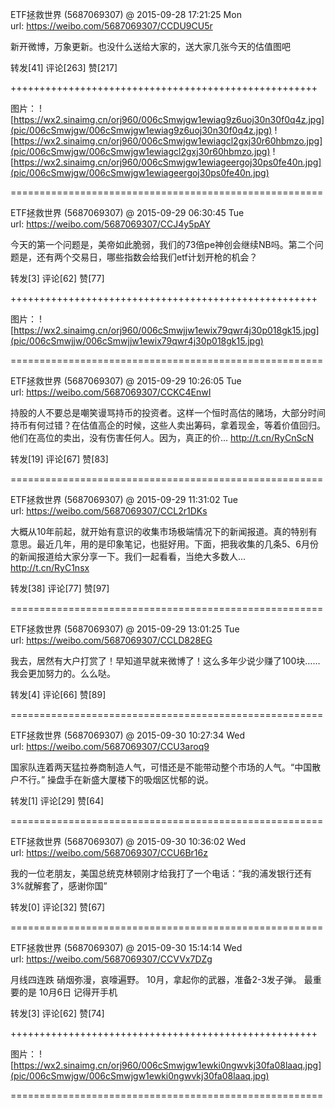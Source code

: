 
ETF拯救世界 (5687069307) @
2015-09-28 17:21:25 Mon  
url: https://weibo.com/5687069307/CCDU9CU5r

新开微博，万象更新。也没什么送给大家的，送大家几张今天的估值图吧 ​​​

转发[41]  评论[263]  赞[217] 

+++++++++++++++++++++++++++++++++++++++++++++++++++++

图片：
![https://wx2.sinaimg.cn/orj960/006cSmwjgw1ewiag9z6uoj30n30f0q4z.jpg](pic/006cSmwjgw/006cSmwjgw1ewiag9z6uoj30n30f0q4z.jpg)
![https://wx2.sinaimg.cn/orj960/006cSmwjgw1ewiagcl2gxj30r60hbmzo.jpg](pic/006cSmwjgw/006cSmwjgw1ewiagcl2gxj30r60hbmzo.jpg)
![https://wx2.sinaimg.cn/orj960/006cSmwjgw1ewiageergoj30ps0fe40n.jpg](pic/006cSmwjgw/006cSmwjgw1ewiageergoj30ps0fe40n.jpg)

======================================================






ETF拯救世界 (5687069307) @
2015-09-29 06:30:45 Tue  
url: https://weibo.com/5687069307/CCJ4y5pAY

今天的第一个问题是，美帝如此脆弱，我们的73倍pe神创会继续NB吗。第二个问题是，还有两个交易日，哪些指数会给我们etf计划开枪的机会？ ​​​

转发[3]  评论[62]  赞[77] 

+++++++++++++++++++++++++++++++++++++++++++++++++++++

图片：
![https://wx2.sinaimg.cn/orj960/006cSmwjjw1ewix79qwr4j30p018gk15.jpg](pic/006cSmwjjw/006cSmwjjw1ewix79qwr4j30p018gk15.jpg)

======================================================






ETF拯救世界 (5687069307) @
2015-09-29 10:26:05 Tue  
url: https://weibo.com/5687069307/CCKC4EnwI

持股的人不要总是嘲笑谩骂持币的投资者。这样一个恒时高估的赌场，大部分时间持币有何过错？在估值高企的时候，这些人卖出筹码，拿着现金，等着价值回归。他们在高位的卖出，没有伤害任何人。因为，真正的价... http://t.cn/RyCnScN ​​​

转发[19]  评论[67]  赞[83] 

======================================================






ETF拯救世界 (5687069307) @
2015-09-29 11:31:02 Tue  
url: https://weibo.com/5687069307/CCL2r1DKs

大概从10年前起，就开始有意识的收集市场极端情况下的新闻报道。真的特别有意思。最近几年，用的是印象笔记，也挺好用。下面，把我收集的几条5、6月份的新闻报道给大家分享一下。我们一起看看，当绝大多数人... http://t.cn/RyC1nsx ​​​

转发[38]  评论[77]  赞[97] 

======================================================






ETF拯救世界 (5687069307) @
2015-09-29 13:01:25 Tue  
url: https://weibo.com/5687069307/CCLD828EG

我去，居然有大户打赏了！早知道早就来微博了！这么多年少说少赚了100块……我会更加努力的。么么哒。  ​​​

转发[4]  评论[66]  赞[89] 

======================================================






ETF拯救世界 (5687069307) @
2015-09-30 10:27:34 Wed  
url: https://weibo.com/5687069307/CCU3aroq9

国家队连着两天猛拉券商制造人气，可惜还是不能带动整个市场的人气。“中国散户不行。” 操盘手在新盛大厦楼下的吸烟区忧郁的说。 ​​​

转发[1]  评论[29]  赞[64] 

======================================================






ETF拯救世界 (5687069307) @
2015-09-30 10:36:02 Wed  
url: https://weibo.com/5687069307/CCU6Br16z

我的一位老朋友，美国总统克林顿刚才给我打了一个电话：“我的浦发银行还有3%就解套了，感谢你国” ​​​

转发[0]  评论[32]  赞[67] 

======================================================






ETF拯救世界 (5687069307) @
2015-09-30 15:14:14 Wed  
url: https://weibo.com/5687069307/CCVVx7DZg

月线四连跌 硝烟弥漫，哀嚎遍野。 10月，拿起你的武器，准备2-3发子弹。 最重要的是 10月6日 记得开手机 ​​​

转发[3]  评论[62]  赞[74] 

+++++++++++++++++++++++++++++++++++++++++++++++++++++

图片：
![https://wx2.sinaimg.cn/orj960/006cSmwjgw1ewki0ngwvkj30fa08laaq.jpg](pic/006cSmwjgw/006cSmwjgw1ewki0ngwvkj30fa08laaq.jpg)

======================================================






